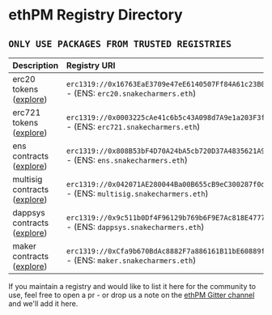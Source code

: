 # ethPM Registry Directory

## `ONLY USE PACKAGES FROM TRUSTED REGISTRIES`

| Description | Registry URI | Maintainer |
| :--- | :--- | :--- |
| erc20 tokens \([explore](http://explorer.ethpm.com/browse/mainnet/erc20.snakecharmers.eth)\) | `erc1319://0x16763EaE3709e47eE6140507Ff84A61c23B0098A:1` - \(ENS: `erc20.snakecharmers.eth`\) | Nick Gheorghita \(ethPM\) |
| erc721 tokens \([explore](http://explorer.ethpm.com/browse/mainnet/erc721.snakecharmers.eth)\) | `erc1319://0x0003225cAe41c6b5c43A098d7A9e1a203F3f489F:1` - \(ENS: `erc721.snakecharmers.eth`\) | Nick Gheorghita \(ethPM\) |
| ens contracts \([explore](http://explorer.ethpm.com/browse/mainnet/ens.snakecharmers.eth)\) | `erc1319://0x808B53bF4D70A24bA5cb720D37A4835621A9df00:1` - \(ENS: `ens.snakecharmers.eth`\) | Nick Gheorghita \(ethPM\) |
| multisig contracts \([explore](http://explorer.ethpm.com/browse/mainnet/multisig.snakecharmers.eth)\) | `erc1319://0x042071AE280044Ba00B655cB9eC300287f0dE898:1` - \(ENS: `multisig.snakecharmers.eth`\) | Nick Gheorghita \(ethPM\) |
| dappsys contracts \([explore](http://explorer.ethpm.com/browse/mainnet/dappsys.snakecharmers.eth)\) | `erc1319://0x9c511b0Df4F96129b769b6F9E7Ac818E477714Dd:1` - \(ENS: `dappsys.snakecharmers.eth`\) | Nick Gheorghita \(ethPM\) |
| maker contracts \([explore](http://explorer.ethpm.com/browse/mainnet/maker.snakecharmers.eth)\) | `erc1319://0xCfa9b670BdAc8882F7a886161B11bE60889f223c:1` - \(ENS: `maker.snakecharmers.eth`\) | Nick Gheorghita \(ethPM\) |

If you maintain a registry and would like to list it here for the community to use, feel free to open a pr - or drop us a note on the [ethPM Gitter channel](https://gitter.im/ethpm/Lobby) and we'll add it here.

